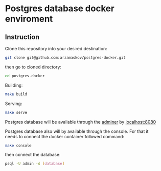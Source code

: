 # Postgres database docker enviroment

## Instruction

Clone this repository into your desired destination:

```bash
git clone git@github.com:arzamaskov/postgres-docker.git
```

then go to cloned directory:

```bash
cd postgres-docker
```

Building:

```bash
make build
```

Serving:

```bash
make serve
```

Postgres database will be available through the [adminer](https://www.adminer.org/) by [localhost:8080](http://localhost:8080)

Postgres database also will by available through the console. For that it needs to connect the docker container followed command:

```bash
make console
```

then conneсt the database:

```bash
psql -U admin -d [database]
```
